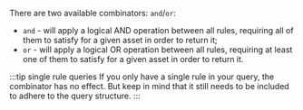 There are two available combinators: `and`/`or`:

- `and` - will apply a logical AND operation between all rules, requiring all of them to satisfy for a given asset in order to return it;
- `or` - will apply a logical OR operation between all rules, requiring at least one of them to satisfy for a given asset in order to return it.

:::tip single rule queries
If you only have a single rule in your query, the combinator has no effect. But keep in mind that it still needs to be included to adhere to the query structure.
:::
